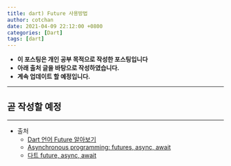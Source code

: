 ```yaml
---
title: dart) Future 사용방법
author: cotchan
date: 2021-04-09 22:12:00 +0800
categories: [Dart]
tags: [dart]   
---
```


+ **이 포스팅은 개인 공부 목적으로 작성한 포스팅입니다**
+ **아래 출처 글을 바탕으로 작성하였습니다.**
+ **계속 업데이트 할 예정입니다.**

---

## 곧 작성할 예정

---

+ 출처
  + [Dart 언어 Future 알아보기](https://beomseok95.tistory.com/309)
  + [Asynchronous programming: futures, async, await](https://dart.dev/codelabs/async-await)
  + [다트 future, async, await](https://brunch.co.kr/@mystoryg/134)
